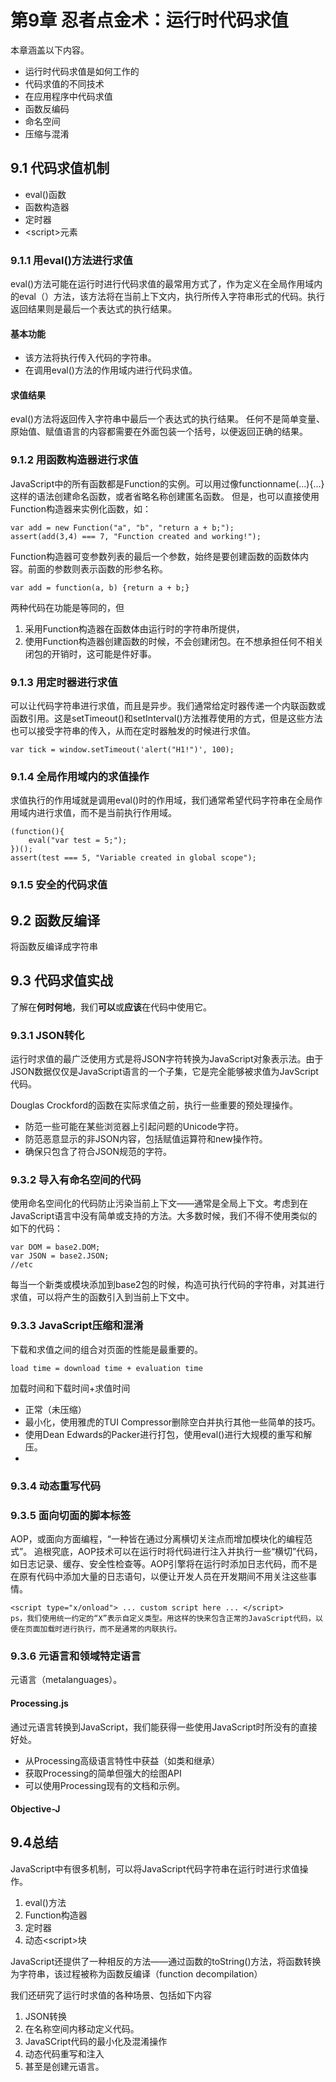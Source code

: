 # 第9章 忍者点金术：运行时代码求值 #
本章涵盖以下内容。
* 运行时代码求值是如何工作的
* 代码求值的不同技术
* 在应用程序中代码求值
* 函数反编码
* 命名空间
* 压缩与混淆

## 9.1 代码求值机制 ##

* eval()函数
* 函数构造器
* 定时器
* <script\>元素

### 9.1.1 用eval()方法进行求值 ###
eval()方法可能在运行时进行代码求值的最常用方式了，作为定义在全局作用域内的eval（）方法，该方法将在当前上下文内，执行所传入字符串形式的代码。执行返回结果则是最后一个表达式的执行结果。

#### 基本功能 ####
* 该方法将执行传入代码的字符串。
* 在调用eval()方法的作用域内进行代码求值。


#### 求值结果 ####
eval()方法将返回传入字符串中最后一个表达式的执行结果。
任何不是简单变量、原始值、赋值语言的内容都需要在外面包装一个括号，以便返回正确的结果。

### 9.1.2 用函数构造器进行求值 ###
JavaScript中的所有函数都是Function的实例。可以用过像functionname(...){...}这样的语法创建命名函数，或者省略名称创建匿名函数。
但是，也可以直接使用Function构造器来实例化函数，如：

	var add = new Function("a", "b", "return a + b;");
	assert(add(3,4) === 7, "Function created and working!");
Function构造器可变参数列表的最后一个参数，始终是要创建函数的函数体内容。前面的参数则表示函数的形参名称。

	var add = function(a, b) {return a + b;}
两种代码在功能是等同的，但
1. 采用Function构造器在函数体由运行时的字符串所提供，
2. 使用Function构造器创建函数的时候，不会创建闭包。在不想承担任何不相关闭包的开销时，这可能是件好事。

### 9.1.3 用定时器进行求值 ###
可以让代码字符串进行求值，而且是异步。我们通常给定时器传递一个内联函数或函数引用。这是setTimeout()和setInterval()方法推荐使用的方式，但是这些方法也可以接受字符串的传入，从而在定时器触发的时候进行求值。
	
	var tick = window.setTimeout('alert("H1!")', 100);

### 9.1.4 全局作用域内的求值操作 ###
求值执行的作用域就是调用eval()时的作用域，我们通常希望代码字符串在全局作用域内进行求值，而不是当前执行作用域。

	(function(){
		eval("var test = 5;");
	})();
	assert(test === 5, "Variable created in global scope");


### 9.1.5 安全的代码求值 ###


## 9.2 函数反编译 ##
将函数反编译成字符串

## 9.3 代码求值实战 ##
了解在**何时何地**，我们**可以**或**应该**在代码中使用它。
### 9.3.1 JSON转化 ###
运行时求值的最广泛使用方式是将JSON字符转换为JavaScript对象表示法。由于JSON数据仅仅是JavaScript语言的一个子集，它是完全能够被求值为JavScript代码。

Douglas Crockford的函数在实际求值之前，执行一些重要的预处理操作。
* 防范一些可能在某些浏览器上引起问题的Unicode字符。
* 防范恶意显示的非JSON内容，包括赋值运算符和new操作符。
* 确保只包含了符合JSON规范的字符。

### 9.3.2 导入有命名空间的代码 ###
使用命名空间化的代码防止污染当前上下文——通常是全局上下文。考虑到在JavaScript语言中没有简单或支持的方法。大多数时候，我们不得不使用类似的如下的代码：
	
	var DOM = base2.DOM;
	var JSON = base2.JSON;
	//etc
每当一个新类或模块添加到base2包的时候，构造可执行代码的字符串，对其进行求值，可以将产生的函数引入到当前上下文中。


### 9.3.3 JavaScript压缩和混淆 ###
下载和求值之间的组合对页面的性能是最重要的。
	
	load time = download time + evaluation time
加载时间和下载时间+求值时间

* 正常（未压缩）
* 最小化，使用雅虎的TUI Compressor删除空白并执行其他一些简单的技巧。
* 使用Dean Edwards的Packer进行打包，使用eval()进行大规模的重写和解压。
* 
### 9.3.4 动态重写代码 ###



### 9.3.5 面向切面的脚本标签 ###
AOP，或面向方面编程，“一种皆在通过分离横切关注点而增加模块化的编程范式”。
追根究底，AOP技术可以在运行时将代码进行注入并执行一些“横切”代码，如日志记录、缓存、安全性检查等。AOP引擎将在运行时添加日志代码，而不是在原有代码中添加大量的日志语句，以便让开发人员在开发期间不用关注这些事情。

	<script type="x/onload"> ... custom script here ... </script>
	ps，我们使用统一约定的“X”表示自定义类型。用这样的快来包含正常的JavaScript代码，以便在页面加载时进行执行，而不是通常的内联执行。


### 9.3.6 元语言和领域特定语言 ###
元语言（metalanguages）。

#### Processing.js ####

通过元语言转换到JavaScript，我们能获得一些使用JavaScript时所没有的直接好处。

* 从Processing高级语言特性中获益（如类和继承）
* 获取Processing的简单但强大的绘图API
* 可以使用Processing现有的文档和示例。

#### Objective-J ####

## 9.4总结 ##
JavaScript中有很多机制，可以将JavaScript代码字符串在运行时进行求值操作。

1. eval()方法
2. Function构造器
3. 定时器
4. 动态<script\>块

JavaScript还提供了一种相反的方法——通过函数的toString()方法，将函数转换为字符串，该过程被称为函数反编译（function decompilation）

我们还研究了运行时求值的各种场景、包括如下内容

1. JSON转换
2. 在名称空间内移动定义代码。
3. JavaSCript代码的最小化及混淆操作
4. 动态代码重写和注入
5. 甚至是创建元语言。
 
